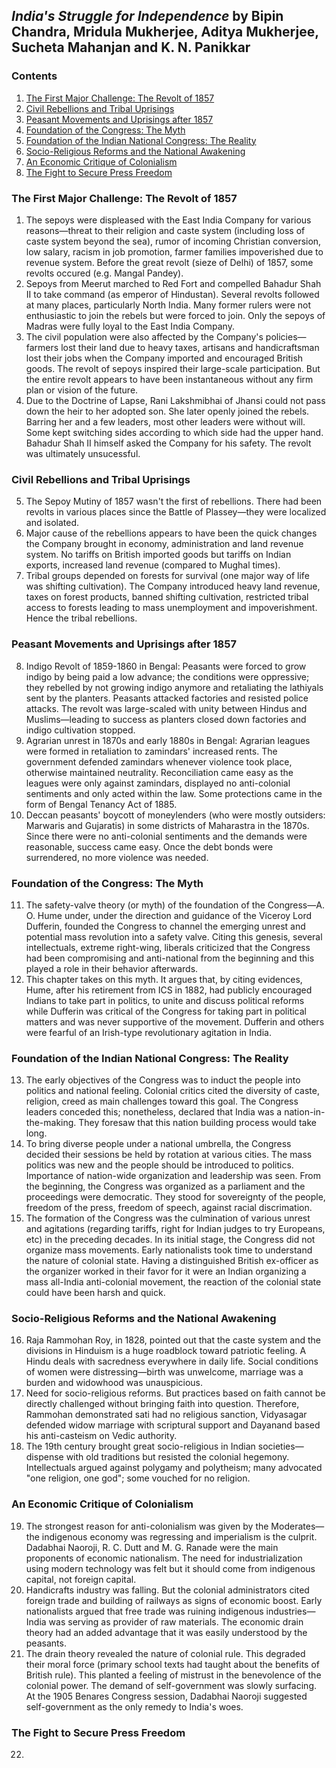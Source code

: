 ## _India's Struggle for Independence_ by Bipin Chandra, Mridula Mukherjee, Aditya Mukherjee, Sucheta Mahanjan and K. N. Panikkar

### Contents

1. [The First Major Challenge: The Revolt of 1857](#the-first-major-challenge-the-revolt-of-1857)
2. [Civil Rebellions and Tribal Uprisings](#civil-rebellions-and-tribal-uprisings)
3. [Peasant Movements and Uprisings after 1857](#peasant-movements-and-uprisings-after-1857)
4. [Foundation of the Congress: The Myth](#foundation-of-the-congress-the-myth)
5. [Foundation of the Indian National Congress: The Reality](#foundation-of-the-indian-national-congress-the-reality)
6. [Socio-Religious Reforms and the National Awakening](#socio-religious-reforms-and-the-national-awakening)
7. [An Economic Critique of Colonialism](#an-economic-critique-of-colonialism)
8. [The Fight to Secure Press Freedom](#the-fight-to-secure-press-freedom)

### The First Major Challenge: The Revolt of 1857

1. The sepoys were displeased with the East India Company for various reasons—threat to their religion and caste system (including loss of caste system beyond the sea), rumor of incoming Christian conversion, low salary, racism in job promotion, farmer families impoverished due to revenue system. Before the great revolt (sieze of Delhi) of 1857, some revolts occured (e.g. Mangal Pandey).
2. Sepoys from Meerut marched to Red Fort and compelled Bahadur Shah II to take command (as emperor of Hindustan). Several revolts followed at many places, particularly North India. Many former rulers were not enthusiastic to join the rebels but were forced to join. Only the sepoys of Madras were fully loyal to the East India Company.
3. The civil population were also affected by the Company's policies—farmers lost their land due to heavy taxes, artisans and handicraftsman lost their jobs when the Company imported and encouraged British goods. The revolt of sepoys inspired their large-scale participation. But the entire revolt appears to have been instantaneous without any firm plan or vision of the future.
4. Due to the Doctrine of Lapse, Rani Lakshmibhai of Jhansi could not pass down the heir to her adopted son. She later openly joined the rebels. Barring her and a few leaders, most other leaders were without will. Some kept switching sides according to which side had the upper hand. Bahadur Shah II himself asked the Company for his safety. The revolt was ultimately unsucessful.

### Civil Rebellions and Tribal Uprisings

5. The Sepoy Mutiny of 1857 wasn't the first of rebellions. There had been revolts in various places since the Battle of Plassey—they were localized and isolated.
6. Major cause of the rebellions appears to have been the quick changes the Company brought in economy, administration and land revenue system. No tariffs on British imported goods but tariffs on Indian exports, increased land revenue (compared to Mughal times).
7. Tribal groups depended on forests for survival (one major way of life was shifting cultivation). The Company introduced heavy land revenue, taxes on forest products, banned shifting cultivation, restricted tribal access to forests leading to mass unemployment and impoverishment. Hence the tribal rebellions.

### Peasant Movements and Uprisings after 1857

8. Indigo Revolt of 1859-1860 in Bengal: Peasants were forced to grow indigo by being paid a low advance; the conditions were oppressive; they rebelled by not growing indigo anymore and retaliating the lathiyals sent by the planters. Peasants attacked factories and resisted police attacks. The revolt was large-scaled with unity between Hindus and Muslims—leading to success as planters closed down factories and indigo cultivation stopped.
9. Agrarian unrest in 1870s and early 1880s in Bengal: Agrarian leagues were formed in retaliation to zamindars' increased rents. The government defended zamindars whenever violence took place, otherwise maintained neutrality. Reconciliation came easy as the leagues were only against zamindars, displayed no anti-colonial sentiments and only acted within the law. Some protections came in the form of Bengal Tenancy Act of 1885.
10. Deccan peasants' boycott of moneylenders (who were mostly outsiders: Marwaris and Gujaratis) in some districts of Maharastra in the 1870s. Since there were no anti-colonial sentiments and the demands were reasonable, success came easy. Once the debt bonds were surrendered, no more violence was needed.

### Foundation of the Congress: The Myth

11. The safety-valve theory (or myth) of the foundation of the Congress—A. O. Hume under, under the direction and guidance of the Viceroy Lord Dufferin, founded the Congress to channel the emerging unrest and potential mass revolution into a safety valve. Citing this genesis, several intellectuals, extreme right-wing, liberals criticized that the Congress had been compromising and anti-national from the beginning and this played a role in their behavior afterwards.
12. This chapter takes on this myth. It argues that, by citing evidences, Hume, after his retirement from ICS in 1882, had publicly encouraged Indians to take part in politics, to unite and discuss political reforms while Dufferin was critical of the Congress for taking part in political matters and was never supportive of the movement. Dufferin and others were fearful of an Irish-type revolutionary agitation in India.

### Foundation of the Indian National Congress: The Reality

13. The early objectives of the Congress was to induct the people into politics and national feeling. Colonial critics cited the diversity of caste, religion, creed as main challenges toward this goal. The Congress leaders conceded this; nonetheless, declared that India was a nation-in-the-making. They foresaw that this nation building process would take long.
14. To bring diverse people under a national umbrella, the Congress decided their sessions be held by rotation at various cities. The mass politics was new and the people should be introduced to politics. Importance of nation-wide organization and leadership was seen. From the beginning, the Congress was organized as a parliament and the proceedings were democratic. They stood for sovereignty of the people, freedom of the press, freedom of speech, against racial discrimation.
15. The formation of the Congress was the culmination of various unrest and agitations (regarding tariffs, right for Indian judges to try Europeans, etc) in the preceding decades. In its initial stage, the Congress did not organize mass movements. Early nationalists took time to understand the nature of colonial state. Having a distinguished British ex-officer as the organizer worked in their favor for it were an Indian organizing a mass all-India anti-colonial movement, the reaction of the colonial state could have been harsh and quick.

### Socio-Religious Reforms and the National Awakening

16. Raja Rammohan Roy, in 1828, pointed out that the caste system and the divisions in Hinduism is a huge roadblock toward patriotic feeling. A Hindu deals with sacredness everywhere in daily life. Social conditions of women were distressing—birth was unwelcome, marriage was a burden and widowhood was unauspicious.
17. Need for socio-religious reforms. But practices based on faith cannot be directly challenged without bringing faith into question. Therefore, Rammohan demonstrated sati had no religious sanction, Vidyasagar defended widow marriage with scriptural support and Dayanand based his anti-casteism on Vedic authority.
18. The 19th century brought great socio-religious in Indian societies—dispense with old traditions but resisted the colonial hegemony. Intellectuals argued against polygamy and polytheism; many advocated "one religion, one god"; some vouched for no religion.

### An Economic Critique of Colonialism

19. The strongest reason for anti-colonialism was given by the Moderates—the indigenous economy was regressing and imperialism is the culprit. Dadabhai Naoroji, R. C. Dutt and M. G. Ranade were the main proponents of economic nationalism. The need for industrialization using modern technology was felt but it should come from indigenous capital, not foreign capital.
20. Handicrafts industry was falling. But the colonial administrators cited foreign trade and building of railways as signs of economic boost. Early nationalists argued that free trade was ruining indigenous industries—India was serving as provider of raw materials. The economic drain theory had an added advantage that it was easily understood by the peasants.
21. The drain theory revealed the nature of colonial rule. This degraded their moral force (primary school texts had taught about the benefits of British rule). This planted a feeling of mistrust in the benevolence of the colonial power. The demand of self-government was slowly surfacing. At the 1905 Benares Congress session, Dadabhai Naoroji suggested self-government as the only remedy to India's woes.

### The Fight to Secure Press Freedom

22. 
